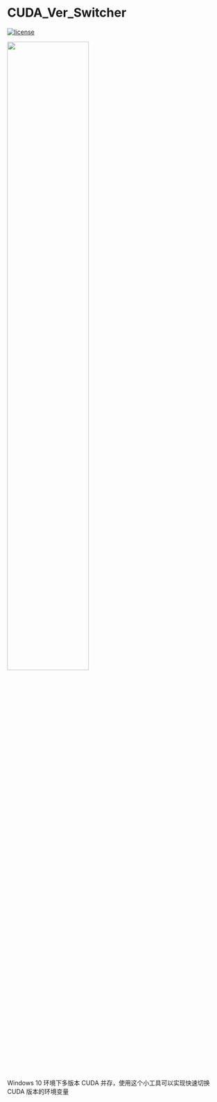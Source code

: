 # CUDA_Ver_Switcher

[![license](https://img.shields.io/github/license/george-chou/CUDA_Ver_Switcher.svg)](https://github.com/george-chou/CUDA_Ver_Switcher/blob/main/LICENSE)

<img src='https://picrepo.netlify.app/CUDA_Ver_Switcher/cover.gif' width="61%"></img>

Windows 10 环境下多版本 CUDA 并存，使用这个小工具可以实现快速切换 CUDA 版本的环境变量